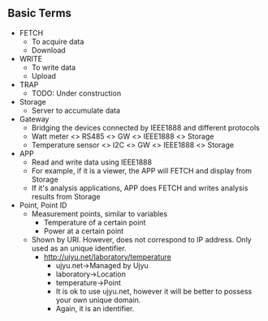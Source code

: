 ## Basic Terms

* FETCH
  * To acquire data
  * Download
* WRITE
  * To write data
  * Upload
* TRAP
  * TODO: Under construction
* Storage
  * Server to accumulate data
* Gateway
  * Bridging the devices connected by IEEE1888 and different protocols
  * Watt meter <> RS485 <> GW <> IEEE1888 <> Storage
  * Temperature sensor <> I2C <> GW <> IEEE1888 <> Storage
* APP
  * Read and write data using IEEE1888
  * For example, if it is a viewer, the APP will FETCH and display from Storage
  * If it's analysis applications, APP does FETCH and writes analysis results from Storage
* Point, Point ID
  * Measurement points, similar to variables
    * Temperature of a certain point
    * Power at a certain point
  * Shown by URI. However, does not correspond to IP address. Only used as an unique identifier.
    * http://ujyu.net/laboratory/temperature
      * ujyu.net->Managed by Ujyu
      * laboratory->Location
      * temperature->Point
      * It is ok to use ujyu.net, however it will be better to possess your own unique domain.
      * Again, it is an identifier.
